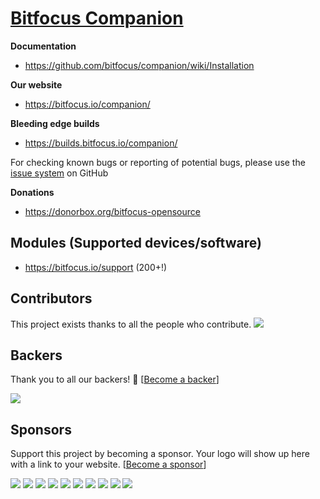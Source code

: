 # [Bitfocus Companion](https://bitfocus.io/companion)

**Documentation**
* https://github.com/bitfocus/companion/wiki/Installation

**Our website**
* https://bitfocus.io/companion/

**Bleeding edge builds**
* https://builds.bitfocus.io/companion/

For checking known bugs or reporting of potential bugs, please use the [issue system](https://github.com/bitfocus/companion/issues) on GitHub

**Donations**
* https://donorbox.org/bitfocus-opensource

## Modules (Supported devices/software)
* https://bitfocus.io/support (200+!)


## Contributors

This project exists thanks to all the people who contribute.
<a href="https://github.com/bitfocus/companion/contributors"><img src="https://opencollective.com/companion/contributors.svg?width=890&button=false" /></a>


## Backers

Thank you to all our backers! 🙏 [[Become a backer](https://donorbox.org/bitfocus-opensource)]

<a href="https://opencollective.com/companion#backers" target="_blank"><img src="https://opencollective.com/companion/backers.svg?width=890"></a>


## Sponsors

Support this project by becoming a sponsor. Your logo will show up here with a link to your website. [[Become a sponsor](https://donorbox.org/bitfocus-opensource)]

<a href="https://opencollective.com/companion/sponsor/0/website" target="_blank"><img src="https://opencollective.com/companion/sponsor/0/avatar.svg"></a>
<a href="https://opencollective.com/companion/sponsor/1/website" target="_blank"><img src="https://opencollective.com/companion/sponsor/1/avatar.svg"></a>
<a href="https://opencollective.com/companion/sponsor/2/website" target="_blank"><img src="https://opencollective.com/companion/sponsor/2/avatar.svg"></a>
<a href="https://opencollective.com/companion/sponsor/3/website" target="_blank"><img src="https://opencollective.com/companion/sponsor/3/avatar.svg"></a>
<a href="https://opencollective.com/companion/sponsor/4/website" target="_blank"><img src="https://opencollective.com/companion/sponsor/4/avatar.svg"></a>
<a href="https://opencollective.com/companion/sponsor/5/website" target="_blank"><img src="https://opencollective.com/companion/sponsor/5/avatar.svg"></a>
<a href="https://opencollective.com/companion/sponsor/6/website" target="_blank"><img src="https://opencollective.com/companion/sponsor/6/avatar.svg"></a>
<a href="https://opencollective.com/companion/sponsor/7/website" target="_blank"><img src="https://opencollective.com/companion/sponsor/7/avatar.svg"></a>
<a href="https://opencollective.com/companion/sponsor/8/website" target="_blank"><img src="https://opencollective.com/companion/sponsor/8/avatar.svg"></a>
<a href="https://opencollective.com/companion/sponsor/9/website" target="_blank"><img src="https://opencollective.com/companion/sponsor/9/avatar.svg"></a>


